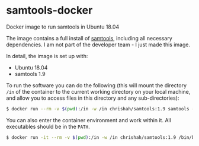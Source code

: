 # samtools-docker
Docker image to run samtools in Ubuntu 18.04

The image contains a full install of [samtools](https://github.com/samtools/samtools), including all necessary dependencies. I am not part of the developer team - I just made this image.

In detail, the image is set up with:
 - Ubuntu 18.04
 - samtools 1.9

To run the software you can do the following (this will mount the directory `/in` of the container to the current working directory on your local machine, and allow you to access files in this directory and any sub-directories):
```bash
$ docker run --rm -v $(pwd):/in -w /in chrishah/samtools:1.9 samtools -h
```

You can also enter the container environment and work within it. All executables should be in the `PATH`.
```bash
$ docker run -it --rm -v $(pwd):/in -w /in chrishah/samtools:1.9 /bin/bash
```
